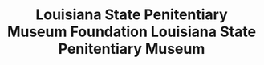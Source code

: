 ---
layout: repo
title: "Louisiana State Penitentiary Museum Foundation Louisiana State Penitentiary Museum"
id: 25262
permalink: repos/25262/
---